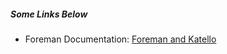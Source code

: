 ##### Some Links Below
- Foreman Documentation: [Foreman and Katello](https://docs.theforeman.org/web/)
